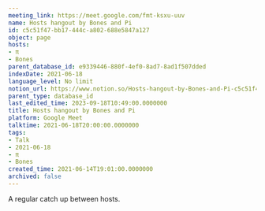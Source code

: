 ```yaml
---
meeting_link: https://meet.google.com/fmt-ksxu-uuv
name: Hosts hangout by Bones and Pi
id: c5c51f47-bb17-444c-a802-688e5847a127
object: page
hosts:
- π
- Bones
parent_database_id: e9339446-880f-4ef0-8ad7-8ad1f507dded
indexDate: 2021-06-18
language_level: No limit
notion_url: https://www.notion.so/Hosts-hangout-by-Bones-and-Pi-c5c51f47bb17444ca802688e5847a127
parent_type: database_id
last_edited_time: 2023-09-18T10:49:00.0000000
title: Hosts hangout by Bones and Pi
platform: Google Meet
talktime: 2021-06-18T20:00:00.0000000
tags:
- Talk
- 2021-06-18
- π
- Bones
created_time: 2021-06-14T19:01:00.0000000
archived: false
---
```


A regular catch up between hosts.


